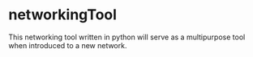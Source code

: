 # networkingTool
This networking tool written in python will serve as a multipurpose tool when introduced to a new network.
